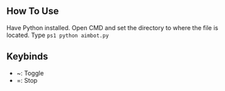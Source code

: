 ## How To Use
Have Python installed.
Open CMD and set the directory to where the file is located. Type ```ps1
python aimbot.py```
## Keybinds
- ~: Toggle
- =: Stop
